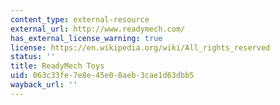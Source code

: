 ```yaml
---
content_type: external-resource
external_url: http://www.readymech.com/
has_external_license_warning: true
license: https://en.wikipedia.org/wiki/All_rights_reserved
status: ''
title: ReadyMech Toys
uid: 063c33fe-7e8e-45e0-8aeb-3cae1d63dbb5
wayback_url: ''
---
```

